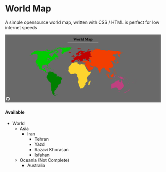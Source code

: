 # World Map

A simple opensource world map, written with CSS / HTML is perfect for low internet speeds

![ScreenShot](screenshot.png)

#### Available

- World
  - Asia
    - Iran
      - Tehran
      - Yazd
      - Razavi Khorasan
      - Isfahan
  - Oceania (Not Complete)
    - Australia

